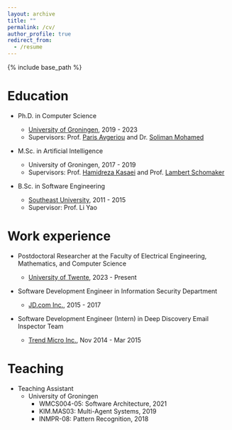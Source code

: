 ```yaml
---
layout: archive
title: ""
permalink: /cv/
author_profile: true
redirect_from:
  - /resume
---
```


{% include base_path %}

Education
======
- Ph.D. in Computer Science
    - [University of Groningen](https://en.wikipedia.org/wiki/University_of_Groningen), 2019 - 2023
    - Supervisors: Prof. [Paris Avgeriou](http://www.cs.rug.nl/~paris/) and Dr. [Soliman Mohamed](https://www.rug.nl/staff/m.a.m.soliman/)
    
- M.Sc. in Artificial Intelligence
    - University of Groningen, 2017 - 2019 
    - Supervisors: Prof. [Hamidreza Kasaei](https://hkasaei.github.io) and Prof. [Lambert Schomaker](https://www.ai.rug.nl/~lambert/)
  
- B.Sc. in Software Engineering
    - [Southeast University](https://en.wikipedia.org/wiki/Southeast_University), 2011 - 2015
    - Supervisor: Prof. Li Yao

Work experience
======
- Postdoctoral Researcher at the Faculty of Electrical Engineering, Mathematics, and Computer Science
    - [University of Twente](https://en.wikipedia.org/wiki/University_of_Twente), 2023 - Present

- Software Development Engineer in Information Security Department
    - [JD.com Inc.](https://en.wikipedia.org/wiki/JD.com), 2015 - 2017
    
- Software Development Engineer (Intern) in Deep Discovery Email Inspector Team
    - [Trend Micro Inc.](https://en.wikipedia.org/wiki/Trend_Micro), Nov 2014 - Mar 2015
    
Teaching
======
- Teaching Assistant
    - University of Groningen
        - WMCS004-05: Software Architecture, 2021
        - KIM.MAS03: Multi-Agent Systems, 2019
        - INMPR-08: Pattern Recognition, 2018
